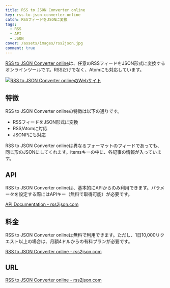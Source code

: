 ```yaml
---
title: RSS to JSON Converter online
key: rss-to-json-converter-online
catch: RSSフィードをJSONに変換 
tags:
  - RSS
  - API
  - JSON
cover: /assets/images/rss2json.jpg
comment: true
---
```


[RSS to JSON Converter online](https://rss2json.com)は、任意のRSSフィードをJSON形式に変換するオンラインツールです。RSSだけでなく、Atomにも対応しています。

[![RSS to JSON Converter onlineのWebサイト](/assets/images/rss-to-json-converter-online.jpg)](https://rss2json.com)

<!--more-->

## 特徴

RSS to JSON Converter onlineの特徴は以下の通りです。

- RSSフィードをJSON形式に変換
- RSS/Atomに対応
- JSONPにも対応

RSS to JSON Converter onlineは異なるフォーマットのフィードであっても、同じ形のJSONにしてくれます。itemsキーの中に、各記事の情報が入っています。

## API

RSS to JSON Converter onlineは、基本的にAPIからのみ利用できます。パラメータを設定する際にはAPIキー（無料で取得可能）が必要です。

[API Documentation \- rss2json\.com](https://rss2json.com/docs)

## 料金

RSS to JSON Converter onlineは無料で利用できます。ただし、1日10,000リクエスト以上の場合は、月額4ドルからの有料プランが必要です。

[RSS to JSON Converter online \- rss2json\.com](https://rss2json.com/plans)

## URL

[RSS to JSON Converter online - rss2json.com](https://rss2json.com)

